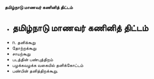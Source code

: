 **தமிழ்நாடு மாணவர் கணினித் திட்டம்**
- # தமிழ்நாடு மாணவர் கணினித் திட்டம்
- n. தனிக்கூறு
- தோற்றக்கூறு
- சாயற்கூறு
- படத்தின் பண்புத்திறம்
- பழக்கவழக்க வகையில் தனிக்கோட்டம்
- பண்பின் தனித்திறக்கூறு.

